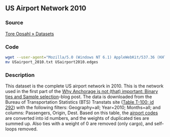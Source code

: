 US Airport Network 2010
-----------------------

### Source ###

[Tore Opsahl » Datasets](http://toreopsahl.com/datasets/#usairports)

### Code ###

```bash
wget --user-agent="Mozilla/5.0 (Windows NT 6.1) AppleWebKit/537.36 (KHTML, like Gecko) Chrome/41.0.2228.0 Safari/537.36" http://opsahl.co.uk/tnet/datasets/USairport_2010.txt
mv USairport_2010.txt USairport2010.edges
```

### Description ###

This dataset is the complete US airport network in 2010. This is the network used in the first part of the [Why Anchorage is not (that) important: Binary ties and Sample selection](http://toreopsahl.com/2011/08/12/why-anchorage-is-not-that-important-binary-ties-and-sample-selection/)-blog post. The data is downloaded from the Bureau of Transportation Statistics (BTS) Transtats site ([Table T-100; id 292](http://www.transtats.bts.gov/DL_SelectFields.asp?Table_ID=292)) with the following filters: Geography=all; Year=2010; Months=all; and columns: Passengers, Origin, Dest. Based on this table, the [airport codes](http://opsahl.co.uk/tnet/datasets/USairport_2010_codes.txt) are converted into id numbers, and the weights of duplicated ties are summed up. Also ties with a weight of 0 are removed (only cargo), and self-loops removed.
